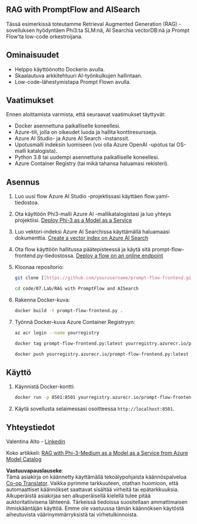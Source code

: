 <!--
CO_OP_TRANSLATOR_METADATA:
{
  "original_hash": "8ec74e4a49934dad78bc52dcb898359c",
  "translation_date": "2025-05-09T05:13:16+00:00",
  "source_file": "code/07.Lab/RAG_with_PromptFlow_and_AISearch/README.md",
  "language_code": "fi"
}
-->
## RAG with PromptFlow and AISearch

Tässä esimerkissä toteutamme Retrieval Augmented Generation (RAG) -sovelluksen hyödyntäen Phi3:ta SLM:nä, AI Searchia vectorDB:nä ja Prompt Flow'ta low-code orkestroijana.

## Ominaisuudet

- Helppo käyttöönotto Dockerin avulla.
- Skaalautuva arkkitehtuuri AI-työnkulkujen hallintaan.
- Low-code-lähestymistapa Prompt Flown avulla.

## Vaatimukset

Ennen aloittamista varmista, että seuraavat vaatimukset täyttyvät:

- Docker asennettuna paikalliselle koneellesi.
- Azure-tili, jolla on oikeudet luoda ja hallita konttiresursseja.
- Azure AI Studio- ja Azure AI Search -instanssit.
- Upotusmalli indeksin luomiseen (voi olla Azure OpenAI -upotus tai OS-malli katalogista).
- Python 3.8 tai uudempi asennettuna paikalliselle koneellesi.
- Azure Container Registry (tai mikä tahansa haluamasi rekisteri).

## Asennus

1. Luo uusi flow Azure AI Studio -projektissasi käyttäen flow.yaml-tiedostoa.
2. Ota käyttöön Phi3-malli Azure AI -mallikatalogistasi ja luo yhteys projektiisi. [Deploy Phi-3 as a Model as a Service](https://learn.microsoft.com/azure/machine-learning/how-to-deploy-models-phi-3?view=azureml-api-2&tabs=phi-3-mini)
3. Luo vektori-indeksi Azure AI Searchissa käyttämällä haluamaasi dokumenttia. [Create a vector index on Azure AI Search](https://learn.microsoft.com/azure/search/search-how-to-create-search-index?tabs=portal)
4. Ota flow käyttöön hallitussa päätepisteessä ja käytä sitä prompt-flow-frontend.py-tiedostossa. [Deploy a flow on an online endpoint](https://learn.microsoft.com/azure/ai-studio/how-to/flow-deploy)
5. Kloonaa repositorio:

    ```sh
    git clone [[https://github.com/yourusername/prompt-flow-frontend.git](https://github.com/microsoft/Phi-3CookBook.git)](https://github.com/microsoft/Phi-3CookBook.git)
    
    cd code/07.Lab/RAG with PromptFlow and AISearch
    ```

6. Rakenna Docker-kuva:

    ```sh
    docker build -t prompt-flow-frontend.py .
    ```

7. Työnnä Docker-kuva Azure Container Registryyn:

    ```sh
    az acr login --name yourregistry
    
    docker tag prompt-flow-frontend.py:latest yourregistry.azurecr.io/prompt-flow-frontend.py:latest
    
    docker push yourregistry.azurecr.io/prompt-flow-frontend.py:latest
    ```

## Käyttö

1. Käynnistä Docker-kontti:

    ```sh
    docker run -p 8501:8501 yourregistry.azurecr.io/prompt-flow-frontend.py:latest
    ```

2. Käytä sovellusta selaimessasi osoitteessa `http://localhost:8501`.

## Yhteystiedot

Valentina Alto - [Linkedin](https://www.linkedin.com/in/valentina-alto-6a0590148/)

Koko artikkeli: [RAG with Phi-3-Medium as a Model as a Service from Azure Model Catalog](https://medium.com/@valentinaalto/rag-with-phi-3-medium-as-a-model-as-a-service-from-azure-model-catalog-62e1411948f3)

**Vastuuvapauslauseke**:  
Tämä asiakirja on käännetty käyttämällä tekoälypohjaista käännöspalvelua [Co-op Translator](https://github.com/Azure/co-op-translator). Vaikka pyrimme tarkkuuteen, otathan huomioon, että automaattiset käännökset saattavat sisältää virheitä tai epätarkkuuksia. Alkuperäistä asiakirjaa sen alkuperäisellä kielellä tulee pitää auktoritatiivisena lähteenä. Tärkeissä tiedoissa suositellaan ammattimaisen ihmiskääntäjän käyttöä. Emme ole vastuussa tämän käännöksen käytöstä aiheutuvista väärinymmärryksistä tai virhetulkinnoista.